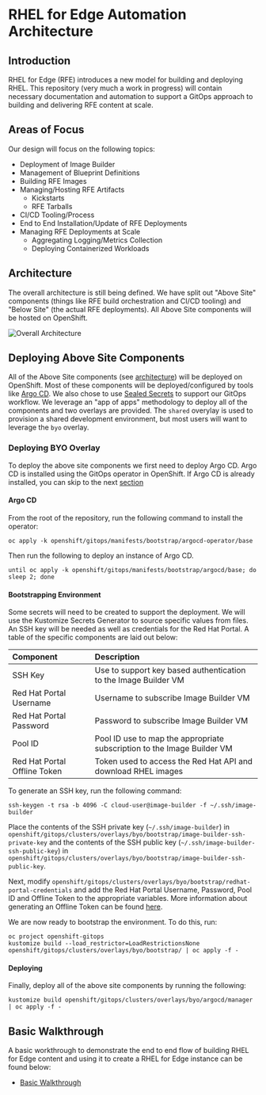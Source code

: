 # RHEL for Edge Automation Architecture

## Introduction

RHEL for Edge (RFE) introduces a new model for building and deploying RHEL. This repository (very much a work in progress) will contain necessary documentation and automation to support a GitOps approach to building and delivering RFE content at scale.

## Areas of Focus

Our design will focus on the following topics:

* Deployment of Image Builder
* Management of Blueprint Definitions
* Building RFE Images
* Managing/Hosting RFE Artifacts
  * Kickstarts
  * RFE Tarballs
* CI/CD Tooling/Process
* End to End Installation/Update of RFE Deployments
* Managing RFE Deployments at Scale
  * Aggregating Logging/Metrics Collection
  * Deploying Containerized Workloads

## Architecture

The overall architecture is still being defined. We have split out "Above Site" components (things like RFE build orchestration and CI/CD tooling) and "Below Site" (the actual RFE deployments). All Above Site components will be hosted on OpenShift.

![Overall Architecture](/images/overall-architecture.png)

## Deploying Above Site Components

All of the Above Site components (see [architecture](#architecture)) will be deployed on OpenShift. Most of these components will be deployed/configured by tools like [Argo CD](https://argoproj.github.io/argo-cd/).
We also chose to use [Sealed Secrets](https://github.com/bitnami-labs/sealed-secrets) to support our GitOps workflow. We leverage an "app of apps" methodology to deploy all of the components and two overlays are provided. The `shared` overylay is used to provision a shared development environment, but most users will want to leverage the `byo` overlay.

### Deploying BYO Overlay

To deploy the above site components we first need to deploy Argo CD. Argo CD is installed using the GitOps operator in OpenShift. If Argo CD is already installed, you can skip to the next [section](#bootstrapping-environment)

#### Argo CD

From the root of the repository, run the following command to install the operator:

```shell
oc apply -k openshift/gitops/manifests/bootstrap/argocd-operator/base
```

Then run the following to deploy an instance of Argo CD.

```shell
until oc apply -k openshift/gitops/manifests/bootstrap/argocd/base; do sleep 2; done
```

#### Bootstrapping Environment

Some secrets will need to be created to support the deployment. We will use the Kustomize Secrets Generator to source specific values from files. An SSH key will be needed as well as credentials for the Red Hat Portal. A table of the specific components are laid out below:

| Component                    | Description                                                             |
|:-----------------------------|:------------------------------------------------------------------------|
| SSH Key                      | Use to support key based authentication to the Image Builder VM         |
| Red Hat Portal Username      | Username to subscribe Image Builder VM                                  |
| Red Hat Portal Password      | Password to subscribe Image Builder VM                                  |
| Pool ID                      | Pool ID use to map the appropriate subscription to the Image Builder VM |
| Red Hat Portal Offline Token | Token used to access the Red Hat API and download RHEL images           |

To generate an SSH key, run the following command:

```shell
ssh-keygen -t rsa -b 4096 -C cloud-user@image-builder -f ~/.ssh/image-builder
```

Place the contents of the SSH private key (`~/.ssh/image-builder`) in `openshift/gitops/clusters/overlays/byo/bootstrap/image-builder-ssh-private-key` and the contents of the SSH public key (`~/.ssh/image-builder-ssh-public-key`) in `openshift/gitops/clusters/overlays/byo/bootstrap/image-builder-ssh-public-key`.

Next, modify `openshift/gitops/clusters/overlays/byo/bootstrap/redhat-portal-credentials` and add the Red Hat Portal Username, Password, Pool ID and Offline Token to the appropriate variables. More information about generating an Offline Token can be found [here](https://access.redhat.com/articles/3626371).

We are now ready to bootstrap the environment. To do this, run:

```shell
oc project openshift-gitops
kustomize build --load_restrictor=LoadRestrictionsNone openshift/gitops/clusters/overlays/byo/bootstrap/ | oc apply -f -
```

#### Deploying

Finally, deploy all of the above site components by running the following:

```shell
kustomize build openshift/gitops/clusters/overlays/byo/argocd/manager | oc apply -f -
```

## Basic Walkthrough

A basic workthrough to demonstrate the end to end flow of building RHEL for Edge content and using it to create a RHEL for Edge instance can be found below:

* [Basic Walkthrough](docs/basic-walkthrough.md)
